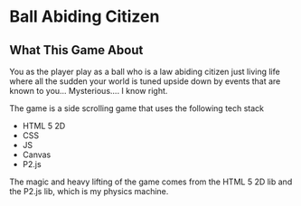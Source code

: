 # Ball Abiding Citizen

## What This Game About

You as the player play as a ball who is a law abiding citizen just living life where all the sudden your world is tuned upside down by events that are known to you... Mysterious.... I know right.

The game is a side scrolling game that uses the following tech stack

- HTML 5 2D
- CSS
- JS
- Canvas
- P2.js

The magic and heavy lifting of the game comes from the HTML 5 2D lib and the P2.js lib, which is my physics machine.


